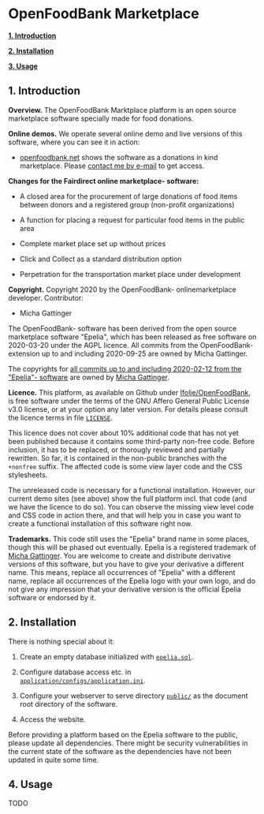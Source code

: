 # OpenFoodBank Marketplace

**[1. Introduction](#1-introduction)**

**[2. Installation](#3-installation)**

**[3. Usage](#4-usage)**

## 1. Introduction

**Overview.** The OpenFoodBank Marktplace platform is an open source marketplace software specially made for food donations. 

**Online demos.** We operate several online demo and live versions of this software, where you can see it in action:

* [openfoodbank.net](http://openfoodbank.net) shows the software as a donations in kind marketplace. Please [contact me by e-mail](mailto:mail@michagattinger.de) to get access.

**Changes for the Fairdirect online marketplace- software:**

- A closed area for the procurement of large donations of food items between donors and a registered group (non-profit organizations)

- A function for placing a request for particular food items in the public area

- Complete market place set up without prices

- Click and Collect as a standard distribution option

- Perpetration for the transportation market place under development


**Copyright.** Copyright 2020 by the OpenFoodBank- onlinemarketplace developer. Contributor:

* Micha Gattinger

The OpenFoodBank- software has been derived from the open source marketplace software "Epelia", which has been released as free software on 2020-03-20 under the AGPL licence. All commits from the OpenFoodBank- extension up to and including 2020-09-25 are owned by Micha Gattinger. 

The copyrights for [all commits up to and including 2020-02-12 from the "Epelia"- software](https://github.com/Fairdirect/epelia/tree/2af9da356b60f90b79e5900dc883c1184ed32b75) are owned by [Micha Gattinger](mailto:mail@michagattinger.de). 

**Licence.** This platform, as available on Github under [Ifolje/OpenFoodBank](https://github.com/Ifolje/OpenFoodBank), is free software under the terms of the GNU Affero General Public License v3.0 license, or at your option any later version. For details please consult the licence terms in file [`LICENSE`](https://github.com/fairdirect/food-marketplace/blob/master/LICENSE).

This licence does not cover about 10% additional code that has not yet been published because it contains some third-party non-free code. Before inclusion, it has to be replaced, or thorougly reviewed and partially rewritten. So far, it is contained in the non-public branches with the `+nonfree` suffix. The affected code is some view layer code and the CSS stylesheets.

The unreleased code is necessary for a functional installation. However, our current demo sites (see above) show the full platform incl. that code (and we have the licence to do so). You can observe the missing view level code and CSS code in action there, and that will help you in case you want to create a functional installation of this software right now.

**Trademarks.** This code still uses the "Epelia" brand name in some places, though this will be phased out eventually. Epelia is a registered trademark of [Micha Gattinger](mailto:mail@michagattinger.de). You are welcome to create and distribute derivative versions of this software, but you have to give your derivative a different name. This means, replace all occurrences of "Epelia" with a different name, replace all occurrences of the Epelia logo with your own logo, and do not give any impression that your derivative version is the official Epelia software or endorsed by it.



## 2. Installation

There is nothing special about it:

1. Create an empty database initialized with [`epelia.sql`](https://github.com/fairdirect/food-marketplace/blob/master/docs/epelia.sql).

2. Configure database access etc. in [`application/configs/application.ini`](https://github.com/fairdirect/food-marketplace/blob/master/application/configs/application.ini).

3. Configure your webserver to serve directory [`public/`](https://github.com/fairdirect/food-marketplace/tree/master/public) as the document root directory of the software.

4. Access the website.

Before providing a platform based on the Epelia software to the public, please update all dependencies. There might be security vulnerabilities in the current state of the software as the dependencies have not been updated in quite some time.


## 4. Usage

TODO
